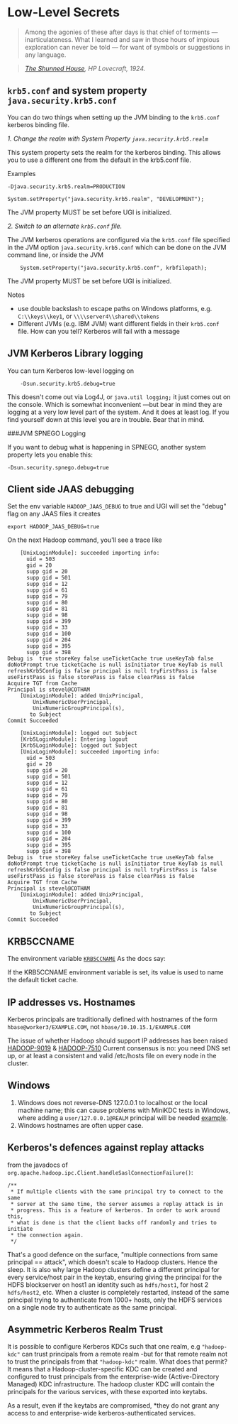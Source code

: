 <!---
  Licensed under the Apache License, Version 2.0 (the "License");
  you may not use this file except in compliance with the License.
  You may obtain a copy of the License at
  
   http://www.apache.org/licenses/LICENSE-2.0
  
  Unless required by applicable law or agreed to in writing, software
  distributed under the License is distributed on an "AS IS" BASIS,
  WITHOUT WARRANTIES OR CONDITIONS OF ANY KIND, either express or implied.
  See the License for the specific language governing permissions and
  limitations under the License. See accompanying LICENSE file.
-->
  

# Low-Level Secrets



> Among the agonies of these after days is that chief of torments — inarticulateness. What I learned and saw in those hours of impious exploration can never be told — for want of symbols or suggestions in any language.

> *[The Shunned House](https://en.wikipedia.org/wiki/The_Shunned_House), HP Lovecraft, 1924.*


## `krb5.conf` and system property `java.security.krb5.conf`


You can do two things when setting up the JVM binding to the `krb5.conf` kerberos
binding file.


*1. Change the realm with System Property `java.security.krb5.realm`*

This system property sets the realm for the kerberos binding. This allows you to use a different one from the default in the krb5.conf file. 


Examples

    -Djava.security.krb5.realm=PRODUCTION

    System.setProperty("java.security.krb5.realm", "DEVELOPMENT");

The JVM property MUST be set before UGI is initialized.


*2. Switch to an alternate `krb5.conf` file.*

The JVM kerberos operations are configured via the `krb5.conf` file specified in the JVM option
`java.security.krb5.conf` which can be done on the JVM command line, or inside the JVM

		System.setProperty("java.security.krb5.conf", krbfilepath);

The JVM property MUST be set before UGI is initialized.

Notes

* use double backslash to escape paths on Windows platforms, e.g. `C:\\keys\\key1`, or `\\\\server4\\shared\\tokens`
* Different JVMs (e.g. IBM JVM) want different fields in their `krb5.conf` file. How can you tell? Kerberos will fail with a message


## JVM Kerberos Library logging

You can turn Kerberos low-level logging on

		-Dsun.security.krb5.debug=true

This doesn't come out via Log4J, or `java.util logging;` it just comes out on the console. Which is somewhat inconvenient —but bear in mind they are logging at a very low level part of the system. And it does at least log.
If you find yourself down at this level you are in trouble. Bear that in mind.


###JVM SPNEGO Logging

If you want to debug what is happening in SPNEGO, another system property lets you enable this:

    -Dsun.security.spnego.debug=true

## Client side JAAS debugging

Set the env variable `HADOOP_JAAS_DEBUG` to true and UGI will set the "debug" flag on any JAAS
files it creates

    export HADOOP_JAAS_DEBUG=true


On the next Hadoop command, you'll see a trace like

        [UnixLoginModule]: succeeded importing info: 
          uid = 503
          gid = 20
          supp gid = 20
          supp gid = 501
          supp gid = 12
          supp gid = 61
          supp gid = 79
          supp gid = 80
          supp gid = 81
          supp gid = 98
          supp gid = 399
          supp gid = 33
          supp gid = 100
          supp gid = 204
          supp gid = 395
          supp gid = 398
    Debug is  true storeKey false useTicketCache true useKeyTab false doNotPrompt true ticketCache is null isInitiator true KeyTab is null refreshKrb5Config is false principal is null tryFirstPass is false useFirstPass is false storePass is false clearPass is false
    Acquire TGT from Cache
    Principal is stevel@COTHAM
        [UnixLoginModule]: added UnixPrincipal,
            UnixNumericUserPrincipal,
            UnixNumericGroupPrincipal(s),
           to Subject
    Commit Succeeded 
    
        [UnixLoginModule]: logged out Subject
        [Krb5LoginModule]: Entering logout
        [Krb5LoginModule]: logged out Subject
        [UnixLoginModule]: succeeded importing info: 
          uid = 503
          gid = 20
          supp gid = 20
          supp gid = 501
          supp gid = 12
          supp gid = 61
          supp gid = 79
          supp gid = 80
          supp gid = 81
          supp gid = 98
          supp gid = 399
          supp gid = 33
          supp gid = 100
          supp gid = 204
          supp gid = 395
          supp gid = 398
    Debug is  true storeKey false useTicketCache true useKeyTab false doNotPrompt true ticketCache is null isInitiator true KeyTab is null refreshKrb5Config is false principal is null tryFirstPass is false useFirstPass is false storePass is false clearPass is false
    Acquire TGT from Cache
    Principal is stevel@COTHAM
        [UnixLoginModule]: added UnixPrincipal,
            UnixNumericUserPrincipal,
            UnixNumericGroupPrincipal(s),
           to Subject
    Commit Succeeded 
    


## KRB5CCNAME

The environment variable [`KRB5CCNAME`](http://web.mit.edu/kerberos/krb5-1.4/krb5-1.4/doc/klist.html)
As the docs say:

If the KRB5CCNAME environment variable is set, its value is used to name the default ticket cache.

## IP addresses vs. Hostnames

Kerberos principals are traditionally defined with hostnames of the form `hbase@worker3/EXAMPLE.COM`, not `hbase/10.10.15.1/EXAMPLE.COM`

The issue of whether Hadoop should support IP addresses has been raised [HADOOP-9019](https://issues.apache.org/jira/browse/HADOOP-9019) & [HADOOP-7510](https://issues.apache.org/jira/browse/HADOOP-7510)
Current consensus is no: you need DNS set up, or at least a consistent and valid /etc/hosts file on every node in the cluster.

## Windows

1. Windows does not reverse-DNS 127.0.0.1 to localhost or the local machine name; this can cause problems with MiniKDC tests in Windows, where adding a `user/127.0.0.1@REALM` principal will be needed [example](https://github.com/apache/hadoop/blob/trunk/hadoop-yarn-project/hadoop-yarn/hadoop-yarn-registry/src/test/java/org/apache/hadoop/registry/secure/AbstractSecureRegistryTest.java#L209).
1. Windows hostnames are often upper case.

## Kerberos's defences against replay attacks

from the javadocs of `org.apache.hadoop.ipc.Client.handleSaslConnectionFailure()`:

    /**
     * If multiple clients with the same principal try to connect to the same
     * server at the same time, the server assumes a replay attack is in
     * progress. This is a feature of kerberos. In order to work around this,
     * what is done is that the client backs off randomly and tries to initiate
     * the connection again.
     */

That's a good defence on the surface, "multiple connections from same principal == attack", which
doesn't scale to Hadoop clusters. Hence the sleep. It is also why large Hadoop clusters define
a different principal for every service/host pair in the keytab, ensuring giving the principal
for the HDFS blockserver on host1 an identity such as `hdfs/host1`, for host 2 `hdfs/host2`, etc.
When a cluster is completely restarted, instead of the same principal trying to authenticate from
1000+ hosts, only the HDFS services on a single node try to authenticate as the same principal.

## Asymmetric Kerberos Realm Trust
 
It is possible to configure Kerberos KDCs such that one realm, e.g `"hadoop-kdc"` 
can  trust principals from a remote realm -but for that
remote realm not to trust the principals from that `"hadoop-kdc"` realm. 
What does that permit? It means that a Hadoop-cluster-specific KDC can be created and configured
to trust principals from the enterprise-wide (Active-Directory Managed) KDC infrastructure.
The hadoop cluster KDC will contain the principals for the various services, with these exported
into keytabs.

As a result, even if the keytabs are compromised, *they do not grant any access to and
enterprise-wide kerberos-authenticated services.
 
